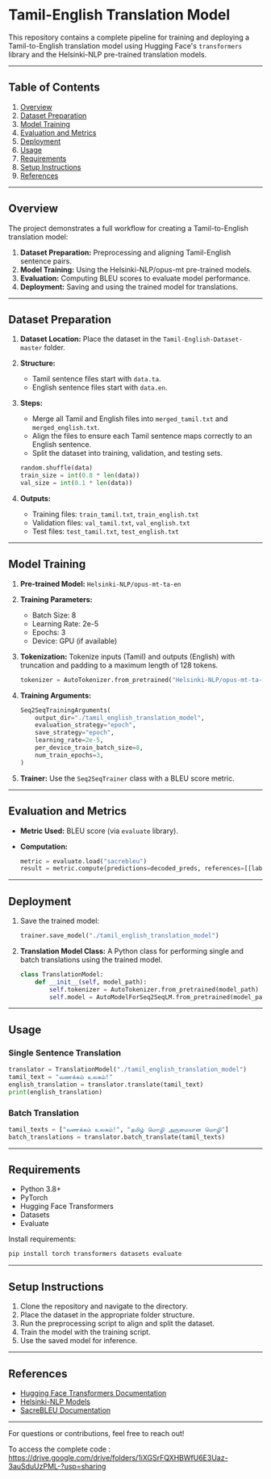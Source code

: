 # Tamil-English Translation Model

This repository contains a complete pipeline for training and deploying a Tamil-to-English translation model using Hugging Face's `transformers` library and the Helsinki-NLP pre-trained translation models.

---

## Table of Contents

1. [Overview](#overview)
2. [Dataset Preparation](#dataset-preparation)
3. [Model Training](#model-training)
4. [Evaluation and Metrics](#evaluation-and-metrics)
5. [Deployment](#deployment)
6. [Usage](#usage)
7. [Requirements](#requirements)
8. [Setup Instructions](#setup-instructions)
9. [References](#references)

---

## Overview

The project demonstrates a full workflow for creating a Tamil-to-English translation model:

1. **Dataset Preparation:** Preprocessing and aligning Tamil-English sentence pairs.
2. **Model Training:** Using the Helsinki-NLP/opus-mt pre-trained models.
3. **Evaluation:** Computing BLEU scores to evaluate model performance.
4. **Deployment:** Saving and using the trained model for translations.

---

## Dataset Preparation

1. **Dataset Location:** Place the dataset in the `Tamil-English-Dataset-master` folder.
2. **Structure:**
   - Tamil sentence files start with `data.ta`.
   - English sentence files start with `data.en`.
3. **Steps:**
   - Merge all Tamil and English files into `merged_tamil.txt` and `merged_english.txt`.
   - Align the files to ensure each Tamil sentence maps correctly to an English sentence.
   - Split the dataset into training, validation, and testing sets.

   ```python
   random.shuffle(data)
   train_size = int(0.8 * len(data))
   val_size = int(0.1 * len(data))
   ```

4. **Outputs:**
   - Training files: `train_tamil.txt`, `train_english.txt`
   - Validation files: `val_tamil.txt`, `val_english.txt`
   - Test files: `test_tamil.txt`, `test_english.txt`

---

## Model Training

1. **Pre-trained Model:** `Helsinki-NLP/opus-mt-ta-en`
2. **Training Parameters:**
   - Batch Size: 8
   - Learning Rate: 2e-5
   - Epochs: 3
   - Device: GPU (if available)

3. **Tokenization:**
   Tokenize inputs (Tamil) and outputs (English) with truncation and padding to a maximum length of 128 tokens.

   ```python
   tokenizer = AutoTokenizer.from_pretrained("Helsinki-NLP/opus-mt-ta-en")
   ```

4. **Training Arguments:**
   ```python
   Seq2SeqTrainingArguments(
       output_dir="./tamil_english_translation_model",
       evaluation_strategy="epoch",
       save_strategy="epoch",
       learning_rate=2e-5,
       per_device_train_batch_size=8,
       num_train_epochs=3,
   )
   ```

5. **Trainer:**
   Use the `Seq2SeqTrainer` class with a BLEU score metric.

---

## Evaluation and Metrics

- **Metric Used:** BLEU score (via `evaluate` library).
- **Computation:**

  ```python
  metric = evaluate.load("sacrebleu")
  result = metric.compute(predictions=decoded_preds, references=[[label]])
  ```

---

## Deployment

1. Save the trained model:
   ```python
   trainer.save_model("./tamil_english_translation_model")
   ```

2. **Translation Model Class:**
   A Python class for performing single and batch translations using the trained model.

   ```python
   class TranslationModel:
       def __init__(self, model_path):
           self.tokenizer = AutoTokenizer.from_pretrained(model_path)
           self.model = AutoModelForSeq2SeqLM.from_pretrained(model_path)
   ```

---

## Usage

### Single Sentence Translation

```python
translator = TranslationModel("./tamil_english_translation_model")
tamil_text = "வணக்கம் உலகம்!"
english_translation = translator.translate(tamil_text)
print(english_translation)
```

### Batch Translation

```python
tamil_texts = ["வணக்கம் உலகம்!", "தமிழ் மொழி அருமையான மொழி"]
batch_translations = translator.batch_translate(tamil_texts)
```

---

## Requirements

- Python 3.8+
- PyTorch
- Hugging Face Transformers
- Datasets
- Evaluate

Install requirements:

```bash
pip install torch transformers datasets evaluate
```

---

## Setup Instructions

1. Clone the repository and navigate to the directory.
2. Place the dataset in the appropriate folder structure.
3. Run the preprocessing script to align and split the dataset.
4. Train the model with the training script.
5. Use the saved model for inference.

---

## References

- [Hugging Face Transformers Documentation](https://huggingface.co/docs/transformers)
- [Helsinki-NLP Models](https://huggingface.co/Helsinki-NLP)
- [SacreBLEU Documentation](https://github.com/mjpost/sacrebleu)

---

For questions or contributions, feel free to reach out!

To access the complete code : https://drive.google.com/drive/folders/1iXGSrFQXHBWfU6E3Uaz-3auSduUzPML-?usp=sharing
